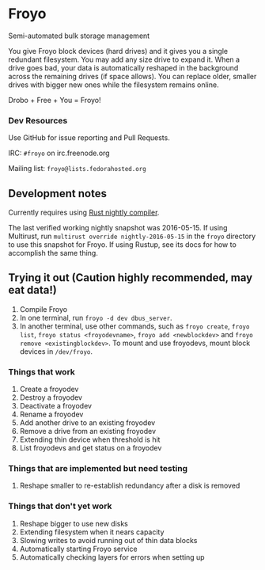 # Froyo

Semi-automated bulk storage management

You give Froyo block devices (hard drives) and it gives you a single
redundant filesystem. You may add any size drive to expand it. When a
drive goes bad, your data is automatically reshaped in the background
across the remaining drives (if space allows). You can replace older,
smaller drives with bigger new ones while the filesystem remains online.

Drobo + Free + You = Froyo!

### Dev Resources

Use GitHub for issue reporting and Pull Requests.

IRC: `#froyo` on irc.freenode.org

Mailing list: `froyo@lists.fedorahosted.org`

## Development notes

Currently requires using [Rust nightly compiler](https://doc.rust-lang.org/book/nightly-rust.html).

The last verified working nightly snapshot was 2016-05-15. If using
Multirust, run `multirust override nightly-2016-05-15` in the `froyo`
directory to use this snapshot for Froyo. If using Rustup, see its
docs for how to accomplish the same thing.

## Trying it out (Caution highly recommended, may eat data!)

1. Compile Froyo
1. In one terminal, run `froyo -d dev dbus_server`.
1. In another terminal, use other commands, such as `froyo create`, `froyo list`,
   `froyo status <froyodevname>`, `froyo add <newblockdev>` and `froyo remove
   <existingblockdev>`. To mount and use froyodevs, mount block devices in `/dev/froyo`.

### Things that work

1. Create a froyodev
1. Destroy a froyodev
1. Deactivate a froyodev
1. Rename a froyodev
1. Add another drive to an existing froyodev
1. Remove a drive from an existing froyodev
1. Extending thin device when threshold is hit
1. List froyodevs and get status on a froyodev

### Things that are implemented but need testing

1. Reshape smaller to re-establish redundancy after a disk is removed

### Things that don't yet work

1. Reshape bigger to use new disks
1. Extending filesystem when it nears capacity
1. Slowing writes to avoid running out of thin data blocks
1. Automatically starting Froyo service
1. Automatically checking layers for errors when setting up
